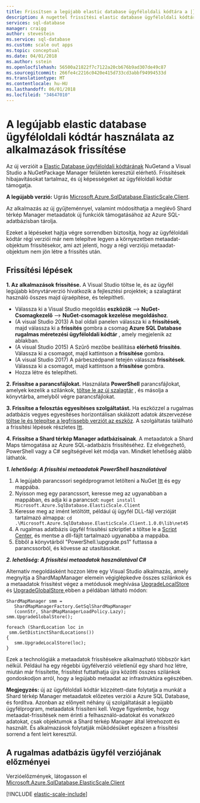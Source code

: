 ```yaml
---
title: Frissítsen a legújabb elastic database ügyféloldali kódtára a |} Microsoft Docs
description: A nugettel frissítési elastic database ügyféloldali kódtárára.
services: sql-database
manager: craigg
author: stevestein
ms.service: sql-database
ms.custom: scale out apps
ms.topic: conceptual
ms.date: 04/01/2018
ms.author: sstein
ms.openlocfilehash: 56500a21822f7c7122a20cb676b9ad307de49c87
ms.sourcegitcommit: 266fe4c2216c0420e415d733cd3abbf94994533d
ms.translationtype: MT
ms.contentlocale: hu-HU
ms.lasthandoff: 06/01/2018
ms.locfileid: "34647010"
---
```

# <a name="upgrade-an-app-to-use-the-latest-elastic-database-client-library"></a>A legújabb elastic database ügyféloldali kódtár használata az alkalmazások frissítése
Az új verzióit a [Elastic Database ügyféloldali kódtárának](sql-database-elastic-database-client-library.md) NuGetand a Visual Studio a NuGetPackage Manager felületén keresztül elérhető. Frissítések hibajavításokat tartalmaz, és új képességeket az ügyféloldali kódtár támogatja.

**A legújabb verzió:** Ugrás [Microsoft.Azure.SqlDatabase.ElasticScale.Client](https://www.nuget.org/packages/Microsoft.Azure.SqlDatabase.ElasticScale.Client/).

Az alkalmazás az új gyűjteménnyel, valamint módosíthatja a meglévő Shard térkép Manager metaadatok új funkciók támogatásához az Azure SQL-adatbázisban tárolja.

Ezeket a lépéseket hajtja végre sorrendben biztosítja, hogy az ügyféloldali kódtár régi verziói már nem telepítve legyen a környezetben metaadat-objektum frissítésekor, ami azt jelenti, hogy a régi verziójú metaadat-objektum nem jön létre a frissítés után.   

## <a name="upgrade-steps"></a>Frissítési lépések
**1. Az alkalmazások frissítése.** A Visual Studio töltse le, és az ügyfél legújabb könyvtárverzió hivatkozik a fejlesztési projektek; a szalagtárat használó összes majd újraépítése, és telepítheti. 

* Válassza ki a Visual Studio megoldás **eszközök** --> **NuGet-Csomagkezelő** -->  **NuGet-csomagok kezelése megoldáshoz**. 
* (A visual Studio 2013) A bal oldali panelen válassza ki a **frissítések**, majd válassza ki a **frissítés** gombra a csomag **Azure SQL Database rugalmas méretezési ügyféloldali kódtár** , amely megjelenik az ablakban.
* (A visual Studio 2015) A Szűrő mezőbe beállítása **elérhető frissítés**. Válassza ki a csomagot, majd kattintson a **frissítése** gombra.
* (A visual Studio 2017) A párbeszédpanel tetején válassza **frissítések**. Válassza ki a csomagot, majd kattintson a **frissítése** gombra.
* Hozza létre és telepítheti. 

**2. Frissítse a parancsfájlokat.** Használata **PowerShell** parancsfájlokat, amelyek kezelik a szilánkok, [töltse le az új szalagtár](https://www.nuget.org/packages/Microsoft.Azure.SqlDatabase.ElasticScale.Client/) , és másolja a könyvtárba, amelyből végre parancsfájlokat. 

**3. Frissítse a felosztás egyesítéses szolgáltatást.** Ha eszközzel a rugalmas adatbázis vegyes egyesítéses horizontálisan skálázott adatok átszervezése [töltse le és telepítse a legfrissebb verziót az eszköz](https://www.nuget.org/packages/Microsoft.Azure.SqlDatabase.ElasticScale.Service.SplitMerge/). A szolgáltatás található a frissítési lépések részletes [Itt](sql-database-elastic-scale-overview-split-and-merge.md). 

**4. Frissítse a Shard térkép Manager adatbázisainak**. A metaadatok a Shard Maps támogatása az Azure SQL-adatbázis frissítéséhez.  Ez elvégezhető, PowerShell vagy a C# segítségével két módja van. Mindkét lehetőség alább láthatók.

***1. lehetőség: A frissítési metaadatok PowerShell használatával***

1. A legújabb parancssori segédprogramot letölteni a NuGet [Itt](http://nuget.org/nuget.exe) és egy mappába. 
2. Nyisson meg egy parancssort, keresse meg az ugyanabban a mappában, és adja ki a parancsot: `nuget install Microsoft.Azure.SqlDatabase.ElasticScale.Client`
3. Keresse meg az imént letöltött, például új ügyfél DLL-fájl verzióját tartalmazó almappa: `cd .\Microsoft.Azure.SqlDatabase.ElasticScale.Client.1.0.0\lib\net45`
4. A rugalmas adatbázis ügyfél frissítési szkriptlet a töltse le a [Script Center](https://gallery.technet.microsoft.com/scriptcenter/Azure-SQL-Database-Elastic-6442e6a9), és mentse a dll-fájlt tartalmazó ugyanabba a mappába.
5. Ebből a könyvtárból "PowerShell.\upgrade.ps1" futtassa a parancssorból, és kövesse az utasításokat.

***2. lehetőség: A frissítési metaadatok használatával C#***

Alternatív megoldásként hozzon létre egy Visual Studio alkalmazás, amely megnyitja a ShardMapManager elemein végiglépkedve összes szilánkok és a metaadatok frissítést végez a metódusok meghívása [UpgradeLocalStore](https://msdn.microsoft.com/library/azure/microsoft.azure.sqldatabase.elasticscale.shardmanagement.shardmapmanager.upgradelocalstore.aspx) és [UpgradeGlobalStore ](https://msdn.microsoft.com/library/azure/microsoft.azure.sqldatabase.elasticscale.shardmanagement.shardmapmanager.upgradeglobalstore.aspx) ebben a példában látható módon: 

    ShardMapManager smm =
       ShardMapManagerFactory.GetSqlShardMapManager
       (connStr, ShardMapManagerLoadPolicy.Lazy); 
    smm.UpgradeGlobalStore(); 

    foreach (ShardLocation loc in
     smm.GetDistinctShardLocations()) 
    {   
       smm.UpgradeLocalStore(loc); 
    } 

Ezek a technológiák a metaadatok frissítésekre alkalmazható többször kárt nélkül. Például ha egy régebbi ügyfélverzió véletlenül egy shard hoz létre, miután már frissítette, frissítést futtathatja újra közötti összes szilánkok gondoskodjon arról, hogy a legújabb metaadat az infrastruktúra egészében. 

**Megjegyzés:** új az ügyféloldali kódtár közzétett-date folytatja a munkát a Shard térkép Manager metaadatok előzetes verziói a Azure SQL Database, és fordítva.   Azonban az előnyeit néhány új szolgáltatását a legújabb ügyfélprogram, metaadatok frissíteni kell.   Vegye figyelembe, hogy metaadat-frissítések nem érinti a felhasználó-adatokat és vonatkozó adatokat, csak objektumok a Shard térkép Manager által létrehozott és használt.  És alkalmazások folytatják működésüket egészen a frissítési sorrend a fent leírt keresztül. 

## <a name="elastic-database-client-version-history"></a>A rugalmas adatbázis ügyfél verziójának előzményei
Verzióelőzmények, látogasson el [Microsoft.Azure.SqlDatabase.ElasticScale.Client](https://www.nuget.org/packages/Microsoft.Azure.SqlDatabase.ElasticScale.Client/)

[!INCLUDE [elastic-scale-include](../../includes/elastic-scale-include.md)]

<!--Image references-->
[1]:./media/sql-database-elastic-scale-upgrade-client-library/nuget-upgrade.png

